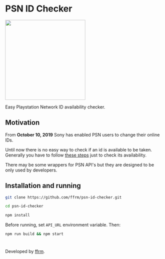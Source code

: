 # PSN ID Checker
<img src="https://vignette.wikia.nocookie.net/logopedia/images/7/7e/PlayStation_Network.png/revision/latest?cb=20110901131500" width="256" />

Easy Playstation Network ID availability checker.

## Motivation
From <b>October 10, 2019</b> Sony has enabled PSN users to change their online IDs.

Until now there is no easy way to check if an id is available to be taken. Generally you have to follow [these steps](https://www.playstation.com/en-us/network/onlineid/change) just to check its availability.

There may be some wrappers for PSN API's but they are designed to be only used by developers.

## Installation and running
```bash
git clone https://github.com/ffrm/psn-id-checker.git

cd psn-id-checker

npm install
```

Before running, set `API_URL` environment variable. Then:

```bash
npm run build && npm start
```

#

Developed by [ffrm](https://github.com/ffrm).
